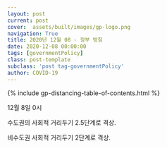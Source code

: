 ```yaml
---
layout: post
current: post
cover:  assets/built/images/gp-logo.png
navigation: True
title: 2020년 12월 08 - 정부 방침
date: 2020-12-08 00:00:00
tags: [governmentPolicy]
class: post-template
subclass: 'post tag-governmentPolicy'
author: COVID-19
---
```


{% include gp-distancing-table-of-contents.html %}

12월 8일 0시  

수도권의 사회적 거리두기 2.5단계로 격상.

비수도권 사회적 거리두기 2단계로 격상.